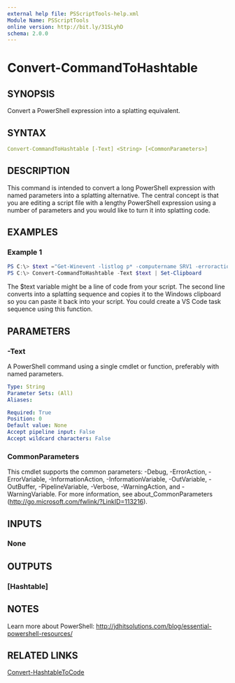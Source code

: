 ```yaml
---
external help file: PSScriptTools-help.xml
Module Name: PSScriptTools
online version: http://bit.ly/31SLyhD
schema: 2.0.0
---
```


# Convert-CommandToHashtable

## SYNOPSIS

Convert a PowerShell expression into a splatting equivalent.

## SYNTAX

```yaml
Convert-CommandToHashtable [-Text] <String> [<CommonParameters>]
```

## DESCRIPTION

This command is intended to convert a long PowerShell expression with named parameters into a splatting alternative. The central concept is that you are editing a script file with a lengthy PowerShell expression using a number of parameters and you would like to turn it into splatting code.

## EXAMPLES

### Example 1

```powershell
PS C:\> $text ="Get-Winevent -listlog p* -computername SRV1 -erroraction stop"
PS C:\> Convert-CommandToHashtable -Text $text | Set-Clipboard
```

The $text variable might be a line of code from your script. The second line converts into a splatting sequence and copies it to the Windows clipboard so you can paste it back into your script. You could create a VS Code task sequence using this function.

## PARAMETERS

### -Text

A PowerShell command using a single cmdlet or function, preferably with named parameters.

```yaml
Type: String
Parameter Sets: (All)
Aliases:

Required: True
Position: 0
Default value: None
Accept pipeline input: False
Accept wildcard characters: False
```

### CommonParameters

This cmdlet supports the common parameters: -Debug, -ErrorAction, -ErrorVariable, -InformationAction, -InformationVariable, -OutVariable, -OutBuffer, -PipelineVariable, -Verbose, -WarningAction, and -WarningVariable.
For more information, see about_CommonParameters (http://go.microsoft.com/fwlink/?LinkID=113216).

## INPUTS

### None

## OUTPUTS

### [Hashtable]

## NOTES

Learn more about PowerShell: http://jdhitsolutions.com/blog/essential-powershell-resources/

## RELATED LINKS

[Convert-HashtableToCode](Convert-HashtableToCode.md)
